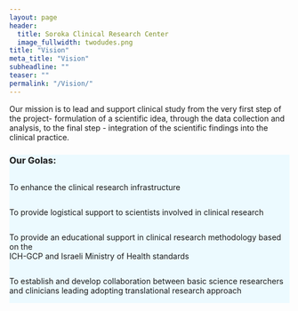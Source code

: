 ```yaml
---
layout: page
header:
  title: Soroka Clinical Research Center
  image_fullwidth: twodudes.png
title: "Vision"
meta_title: "Vision"
subheadline: ""
teaser: ""
permalink: "/Vision/"
---
```


Our mission is to lead and support clinical study from the very first step of the project- formulation of a scientific idea, through the data collection and analysis, to the final step - integration of the scientific findings into the clinical practice.

<div class="row" data-equalizer data-equalizer-mq="large-up">
    <div class="panel" data-equalizer-watch="foo" style="    background: #ecfaff;">
       <h3>Our Golas:</h3>
      <div class="row" data-equalizer="bar" style="    background: #ecfaff;">
            <div class="medium-3 columns" style="    background: #ecfaff;">
              <div class="panel" data-equalizer-watch="bar" style="    background: #ecfaff;">
              <p>To enhance the clinical research infrastructure</p>
              </div>
            </div>
            <div class="medium-3 columns" style="    background: #ecfaff;">
              <div class="panel" data-equalizer-watch="bar" style="    background: #ecfaff;">
                <p>To provide logistical support to scientists involved in clinical research</p>
              </div>
            </div>
            <div class="medium-3 columns" style="    background: #ecfaff;">
              <div class="panel" data-equalizer-watch="bar" style="    background: #ecfaff;">
                <p>To provide an educational support in clinical research methodology based on the <br /> ICH-GCP and Israeli Ministry of Health standards</p>
              </div>
            </div>
            <div class="medium-3 columns" style="    background: #ecfaff;">
              <div class="panel" data-equalizer-watch="bar" style="    background: #ecfaff;">
                <p>To establish and develop collaboration between basic science researchers and clinicians leading adopting translational research approach</p>
              </div>
            </div>
      </div>
    </div>
</div>
